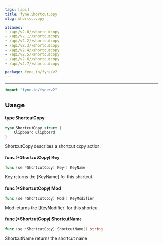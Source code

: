 ```yaml
---
tags: [api]
title: fyne.ShortcutCopy
slug: shortcutcopy

aliases:
- /api/v2.0//shortcutcopy
- /api/v2.1//shortcutcopy
- /api/v2.2//shortcutcopy
- /api/v2.3//shortcutcopy
- /api/v2.4//shortcutcopy
- /api/v2.5//shortcutcopy
- /api/v2.6//shortcutcopy
- /api/v2.7//shortcutcopy

package: fyne.io/fyne/v2
---
```



---
```go
import "fyne.io/fyne/v2"
```

## Usage

#### type ShortcutCopy

```go
type ShortcutCopy struct {
	Clipboard Clipboard
}
```

ShortcutCopy describes a shortcut copy action.

#### func (*ShortcutCopy) Key

```go
func (se *ShortcutCopy) Key() KeyName
```
Key returns the [KeyName] for this shortcut.

#### func (*ShortcutCopy) Mod

```go
func (se *ShortcutCopy) Mod() KeyModifier
```
Mod returns the [KeyModifier] for this shortcut.

#### func (*ShortcutCopy) ShortcutName

```go
func (se *ShortcutCopy) ShortcutName() string
```
ShortcutName returns the shortcut name
